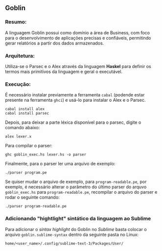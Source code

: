 ## Goblin

### Resumo:

A linguagem Goblin possui como domínio a área de Business, com foco para o desenvolvimento de aplicações precisas e confiáveis, permitindo gerar relatórios a partir dos dados armazenados.

### Arquitetura:

Utiliza-se o Parsec e o Alex através da linguagem **Haskel** para definir os termos mais primitivos da linguagem e geral o executável.


### Execução:

É necessário instalar previamente a ferramenta `cabal` (podende estar presente na ferramenta `ghci`) e usá-lo para instalar o Alex e o Parsec.

```
cabal install alex
cabal install parsec
```
Depois, para deixar a parte léxica disponível para o parsec, digite o comando abaixo:

```
alex lexer.x
```

Para compilar o parser:

```
ghc goblin_exec.hs lexer.hs -o parser
```

Finalmente, para o parser ler uma arquivo de exemplo:

```
./parser program.pe
```

Se quiser mudar o arquivo de exemplo, para `program-readable.pe`, por exemplo, é necessário alterar o parâmetro do último parser do arquvo `goblin_exec.hs` para `program-readable.pe`, recompilar o arquivo do parser e rodar o seguinte comando:

```
./parser program-readable.pe
```

### Adicionando "hightlight" sintático da linguagem ao Sublime
Para adicionar o _sintax highlight_ do Goblin no _Sublime_ basta colocar o arquivo `goblin.sublime-syntax` dentro da seguinte pasta no Linux:
```
home/<user_name>/.config/sublime-text-3/Packages/User/
```
